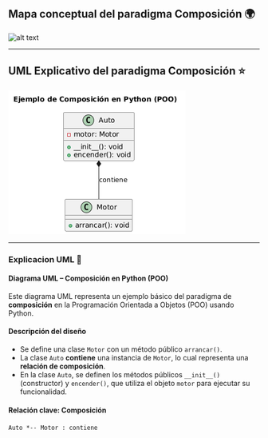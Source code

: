 ## Mapa conceptual del paradigma Composición 🌍
![alt text](COMPOSICIÓN.png)

---

## UML Explicativo del paradigma Composición ⭐
![alt text](image.png)

---

### Explicacion UML 📁

####  **Diagrama UML – Composición en Python (POO)**

Este diagrama UML representa un ejemplo básico del paradigma de **composición** en la Programación Orientada a Objetos (POO) usando Python.

#### **Descripción del diseño**

- Se define una clase `Motor` con un método público `arrancar()`.
- La clase `Auto` **contiene** una instancia de `Motor`, lo cual representa una **relación de composición**.
- En la clase `Auto`, se definen los métodos públicos `__init__()` (constructor) y `encender()`, que utiliza el objeto `motor` para ejecutar su funcionalidad.

#### **Relación clave: Composición**

```
Auto *-- Motor : contiene
```